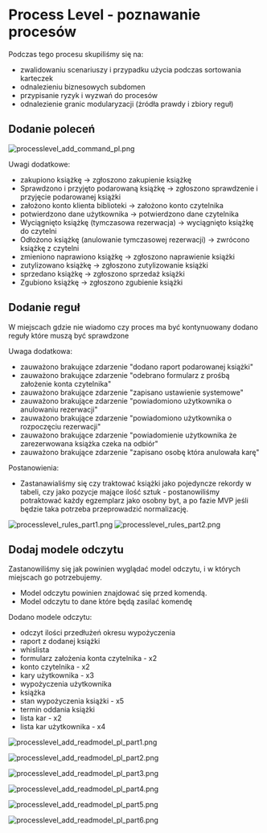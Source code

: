 # Process Level - poznawanie procesów
Podczas tego procesu skupiliśmy się na:
 - zwalidowaniu scenariuszy i przypadku użycia podczas sortowania karteczek
 - odnalezieniu biznesowych subdomen
 - przypisanie ryzyk i wyzwań do procesów
 - odnalezienie granic modularyzacji (żródła prawdy i zbiory reguł)

## Dodanie poleceń
![processlevel_add_command_pl.png](../../../assets/processlevel_add_command_pl.png)

Uwagi dodatkowe:
 - zakupiono książkę -> zgłoszono zakupienie książkę
 - Sprawdzono i przyjęto podarowaną książkę -> zgłoszono sprawdzenie i przyjęcie podarowanej książki
 - założono konto klienta biblioteki -> założono konto czytelnika
 - potwierdzono dane użytkownika -> potwierdzono dane czytelnika
 - Wyciągnięto książkę (tymczasowa rezerwacja) -> wyciągnięto książkę do czytelni
 - Odłożono książkę (anulowanie tymczasowej rezerwacji) -> zwrócono książkę z czytelni
 - zmieniono naprawiono książkę -> zgłoszono naprawienie książki
 - zutylizowano książkę -> zgłoszono zutylizowanie książki
 - sprzedano książkę -> zgłoszono sprzedaż książki
 - Zgubiono książkę -> zgłoszono zgubienie książki

## Dodanie reguł
W miejscach gdzie nie wiadomo czy proces ma być kontynuowany dodano reguły które muszą być sprawdzone

Uwaga dodatkowa:
 - zauważono brakujące zdarzenie "dodano raport podarowanej książki"
 - zauważono brakujące zdarzenie "odebrano formularz z prośbą założenie konta czytelnika"
 - zauważono brakujące zdarzenie "zapisano ustawienie systemowe"
 - zauważono brakujące zdarzenie "powiadomiono użytkownika o anulowaniu rezerwacji"
 - zauważono brakujące zdarzenie "powiadomiono użytkownika o rozpoczęciu rezerwacji"
 - zauważono brakujące zdarzenie "powiadomienie użytkownika że zarezerwowana książka czeka na odbiór"
 - zauważono brakujące zdarzenie "zapisano osobę która anulowała karę"

Postanowienia:
 - Zastanawialiśmy się czy traktować książki jako pojedyncze rekordy w tabeli, czy jako pozycje mające ilość sztuk - postanowiliśmy potraktować każdy egzemplarz jako osobny byt, a po fazie MVP jeśli będzie taka potrzeba przeprowadzić normalizację.

![processlevel_rules_part1.png](../../../assets/processlevel_rules_part1.png)
![processlevel_rules_part2.png](../../../assets/processlevel_rules_part2.png)

## Dodaj modele odczytu
Zastanowiliśmy się jak powinien wyglądać model odczytu, i w których miejscach go potrzebujemy.

- Model odczytu powinien znajdować się przed komendą.
- Model odczytu to dane które będą zasilać komendę

Dodano modele odczytu:
- odczyt ilości przedłużeń okresu wypożyczenia
- raport z dodanej książki
- whislista
- formularz założenia konta czytelnika - x2
- konto czytelnika - x2
- kary użytkownika - x3
- wypożyczenia użytkownika
- książka
- stan wypożyczenia książki - x5
- termin oddania książki
- lista kar - x2
- lista kar użytkownika - x4

![processlevel_add_readmodel_pl_part1.png](../../../assets/processlevel_add_readmodel_pl_part1.png)

![processlevel_add_readmodel_pl_part2.png](../../../assets/processlevel_add_readmodel_pl_part2.png)

![processlevel_add_readmodel_pl_part3.png](../../../assets/processlevel_add_readmodel_pl_part3.png)

![processlevel_add_readmodel_pl_part4.png](../../../assets/processlevel_add_readmodel_pl_part4.png)

![processlevel_add_readmodel_pl_part5.png](../../../assets/processlevel_add_readmodel_pl_part5.png)

![processlevel_add_readmodel_pl_part6.png](../../../assets/processlevel_add_readmodel_pl_part6.png)


## 